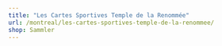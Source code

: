 ```yaml
---
title: "Les Cartes Sportives Temple de la Renommée"
url: /montreal/les-cartes-sportives-temple-de-la-renommee/
shop: Sammler
---
```

